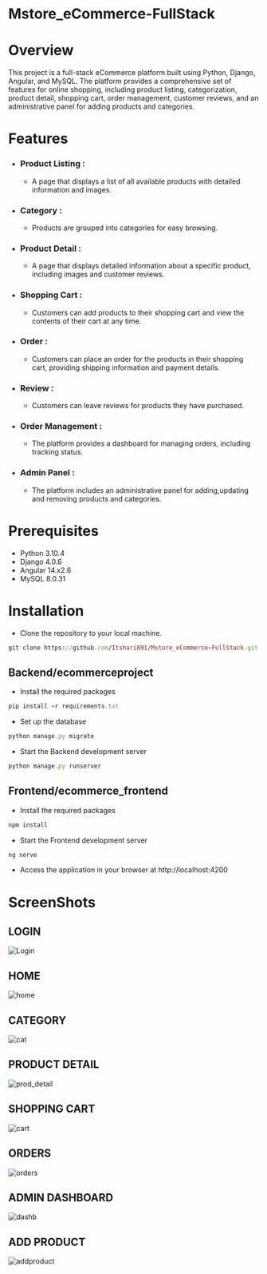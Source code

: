 # Mstore_eCommerce-FullStack
# Overview
This project is a full-stack eCommerce platform built using Python, Django, Angular, and MySQL. 
The platform provides a comprehensive set of features for online shopping, including product listing, categorization,
product detail, shopping cart, order management, customer reviews, and 
an administrative panel for adding products and categories.

# Features
 - ### Product Listing :
   - A page that displays a list of all available products with detailed information and images.
 - ### Category :
   - Products are grouped into categories for easy browsing.
 - ### Product Detail :
   - A page that displays detailed information about a specific product, including images and customer reviews.
 - ### Shopping Cart :
   - Customers can add products to their shopping cart and view the contents of their cart at any time.
 - ### Order :
   - Customers can place an order for the products in their shopping cart, providing shipping information and payment details.
 - ### Review :
   - Customers can leave reviews for products they have purchased.
 - ### Order Management : 
   - The platform provides a dashboard for managing orders, including tracking status.
 - ### Admin Panel :
   - The platform includes an administrative panel for adding,updating and removing products and categories.

# Prerequisites
 - Python 3.10.4
 - Django 4.0.6
 - Angular 14.x2.6
 - MySQL 8.0.31

# Installation
 - Clone the repository to your local machine.
```rake
git clone https://github.com/Itshari891/Mstore_eCommerce-FullStack.git
```
## Backend/ecommerceproject

- Install the required packages
```rake
pip install -r requirements.txt
```
- Set up the database
```rake
python manage.py migrate
```
- Start the Backend development server
```rake
python manage.py runserver
```
## Frontend/ecommerce_frontend

- Install the required packages
```rake
npm install
```

- Start the Frontend development server
```rake
ng serve
```
- Access the application in your browser at http://localhost:4200

# ScreenShots
## LOGIN
![Login](https://user-images.githubusercontent.com/106607222/215457105-8a28d6f8-451a-4aa1-bd96-c8d89fa31804.png)

## HOME
![home](https://user-images.githubusercontent.com/106607222/215457210-f620df6f-d547-495d-b1c5-1c9f99db00a5.jpg)

## CATEGORY
![cat](https://user-images.githubusercontent.com/106607222/215457517-c1223503-d36c-4b9a-a1e0-b06e16e5588b.jpg)


## PRODUCT DETAIL
![prod_detail](https://user-images.githubusercontent.com/106607222/215457363-5748a642-9a5e-4e34-95bd-d32f8c24dc93.jpg)

## SHOPPING CART
 ![cart](https://user-images.githubusercontent.com/106607222/215457579-48390ab0-b6a5-4e51-ac1c-da77cfac69ac.jpg)

## ORDERS
![orders](https://user-images.githubusercontent.com/106607222/215457674-d6efdd08-36b5-4d33-8cad-654423757859.jpg)

## ADMIN DASHBOARD
![dashb](https://user-images.githubusercontent.com/106607222/215457808-27eaa28a-e72e-4630-a6f0-431584ac82fa.jpg)

## ADD PRODUCT
![addproduct](https://user-images.githubusercontent.com/106607222/215457861-906da937-4a6e-49df-b137-af2c2c15894f.jpg)
